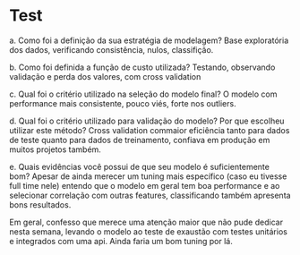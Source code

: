 # Test

a. Como foi a definição da sua estratégia de modelagem?
Base exploratória dos dados, verificando consistência, nulos, classifição.

b. Como foi definida a função de custo utilizada?
Testando, observando validação e perda dos valores, com cross validation

c. Qual foi o critério utilizado na seleção do modelo final?
O modelo com performance mais consistente, pouco viés, forte nos outliers. 

d. Qual foi o critério utilizado para validação do modelo? Por que escolheu utilizar este método?
Cross validation commaior eficiência tanto para dados de teste quanto para dados de treinamento, confiava em produção em muitos projetos também. 

e. Quais evidências você possui de que seu modelo é suficientemente bom?
Apesar de ainda merecer um tuning mais específico (caso eu tivesse full time nele) entendo que o modelo em geral tem boa performance e ao selecionar correlação com outras features, classificando também apresenta bons resultados.

Em geral, confesso que merece uma atenção maior que não pude dedicar nesta semana, levando o modelo ao teste de exaustão com testes unitários e integrados com uma api. Ainda faria um bom tuning por lá.
